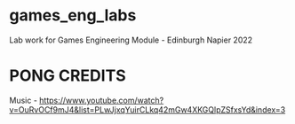 # games_eng_labs
Lab work for Games Engineering Module - Edinburgh Napier 2022

# PONG CREDITS
Music - https://www.youtube.com/watch?v=OuRvOCf9mJ4&list=PLwJjxqYuirCLkq42mGw4XKGQlpZSfxsYd&index=3
